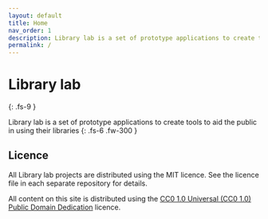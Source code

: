 ```yaml
---
layout: default
title: Home
nav_order: 1
description: Library lab is a set of prototype applications to create tools to aid the public in using their libraries
permalink: /
---
```


# Library lab
{: .fs-9 }

Library lab is a set of prototype applications to create tools to aid the public in using their libraries
{: .fs-6 .fw-300 }

## Licence

All Library lab projects are distributed using the MIT licence. See the licence file in each separate repository for details.

All content on this site is distributed using the [CC0 1.0 Universal (CC0 1.0)
Public Domain Dedication](https://github.com/LibrariesHacked/librarylab/blob/master/LICENSE) licence.